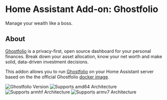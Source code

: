 # Home Assistant Add-on: Ghostfolio

Manage your wealth like a boss.

## About

[Ghostfolio][] is a privacy-first, open source dashboard for your personal finances. Break down your asset allocation, know your net worth and make solid, data-driven investment decisions.

This addon allows you to run [Ghostfolio][] on your Home Assistant server based on the the official Ghostfolio [docker image][].

![Ghostfolio Version](https://img.shields.io/badge/dynamic/json?label=Ghostfolio%20Version&url=https%3A%2F%2Fraw.githubusercontent.com%2Flildude%2Fhomeassistant-addons%2Fmain%2Fghostfolio%2Fbuild.json&query=%24.args.ghostfolio_version)
![Supports amd64 Architecture][amd64-shield]
![Supports armhf Architecture][armhf-shield]
![Supports armv7 Architecture][armv7-shield]

[Ghostfolio]: https://ghostfol.io
[docker image]: https://hub.docker.com/r/ghostfolio/ghostfolio
[amd64-shield]: https://img.shields.io/badge/amd64-yes-green.svg
[armhf-shield]: https://img.shields.io/badge/armhf-yes-green.svg
[armv7-shield]: https://img.shields.io/badge/armv7-yes-green.svg
